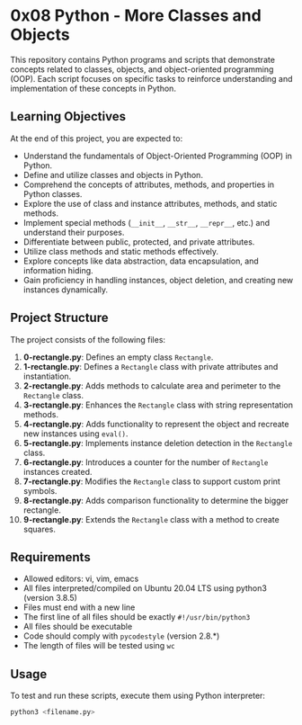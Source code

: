 # 0x08 Python - More Classes and Objects

This repository contains Python programs and scripts that demonstrate concepts related to classes, objects, and object-oriented programming (OOP). Each script focuses on specific tasks to reinforce understanding and implementation of these concepts in Python.

## Learning Objectives

At the end of this project, you are expected to:

- Understand the fundamentals of Object-Oriented Programming (OOP) in Python.
- Define and utilize classes and objects in Python.
- Comprehend the concepts of attributes, methods, and properties in Python classes.
- Explore the use of class and instance attributes, methods, and static methods.
- Implement special methods (`__init__`, `__str__`, `__repr__`, etc.) and understand their purposes.
- Differentiate between public, protected, and private attributes.
- Utilize class methods and static methods effectively.
- Explore concepts like data abstraction, data encapsulation, and information hiding.
- Gain proficiency in handling instances, object deletion, and creating new instances dynamically.

## Project Structure

The project consists of the following files:

1. **0-rectangle.py**: Defines an empty class `Rectangle`.
2. **1-rectangle.py**: Defines a `Rectangle` class with private attributes and instantiation.
3. **2-rectangle.py**: Adds methods to calculate area and perimeter to the `Rectangle` class.
4. **3-rectangle.py**: Enhances the `Rectangle` class with string representation methods.
5. **4-rectangle.py**: Adds functionality to represent the object and recreate new instances using `eval()`.
6. **5-rectangle.py**: Implements instance deletion detection in the `Rectangle` class.
7. **6-rectangle.py**: Introduces a counter for the number of `Rectangle` instances created.
8. **7-rectangle.py**: Modifies the `Rectangle` class to support custom print symbols.
9. **8-rectangle.py**: Adds comparison functionality to determine the bigger rectangle.
10. **9-rectangle.py**: Extends the `Rectangle` class with a method to create squares.

## Requirements

- Allowed editors: vi, vim, emacs
- All files interpreted/compiled on Ubuntu 20.04 LTS using python3 (version 3.8.5)
- Files must end with a new line
- The first line of all files should be exactly `#!/usr/bin/python3`
- All files should be executable
- Code should comply with `pycodestyle` (version 2.8.*)
- The length of files will be tested using `wc`

## Usage

To test and run these scripts, execute them using Python interpreter:
```bash
python3 <filename.py>

